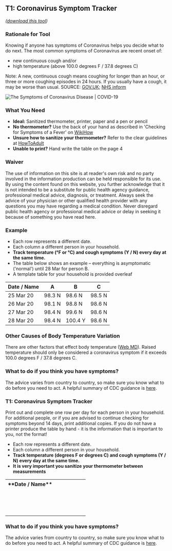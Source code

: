 ## T1: Coronavirus Symptom Tracker
*([download this tool](/T1-Coronavirus_Symptom_Tracker-v4.pdf))*

### Rationale for Tool

Knowing if anyone has symptoms of Coronavirus helps you decide what to do next.  The most common symptoms of Coronavirus are recent onset of:

- new continuous cough and/or
- high temperature (above 100.0 degrees F / 37.8 degrees C)

Note: A new, continuous cough means coughing for longer than an hour, or three or more coughing episodes in 24 hours. If you usually have a cough, it may be worse than usual.
SOURCE: [GOV.UK](https://www.gov.uk/government/publications/guidance-on-shielding-and-protecting-extremely-vulnerable-persons-from-covid-19/guidance-on-shielding-and-protecting-extremely-vulnerable-persons-from-covid-19); [NHS inform](https://www.nhsinform.scot/self-help-guides/self-help-guide-coronavirus-covid-19)

![The Symptoms of Coronavirus Disease | COVID-19](/symptoms.png)

### What You Need

* **Ideal:** Sanitized thermometer, printer, paper and a pen or pencil
* **No thermometer?** Use the back of your hand as described in 'Checking for Symptoms of a Fever' on [WikiHow](https://www.wikihow.com/Check-a-Fever-Without-a-Thermometer)
* **Unsure how to sanitize your thermometer?** Refer to the clear guidelines at [HowToAdult](https://howtoadult.com/way-clean-thermometer-40663.html)
* **Unable to print?** Hand write the table on the page 4

### Waiver

The use of information on this site is at reader's own risk and no party involved in the information production can be held responsible for its use. By using the content found on this website, you further acknowledge that it is not intended to be a substitute for public health agency guidance, professional medical advice, diagnosis, or treatment. Always seek the advice of your physician or other qualified health provider with any questions you may have regarding a medical condition. Never disregard public health agency or professional medical advice or delay in seeking it because of something you have read here.

### Example

- Each row represents a different date.
- Each column a different person in your household.
- **Track temperature (°F or °C) and cough symptoms (Y / N) every day at the same time.**
- The table below shows an example – everything is asymptomatic ('normal') until 28 Mar for person B.
- A template table for your household is provided overleaf

| **Date / Name** | **A** | **B** | **C** |
|-----|-----|-----|-----|
| 25 Mar 20 | 98.3 N | 98.6 N | 98.5 N |
| 26 Mar 20 | 98.1 N | 98.8 N | 98.6 N |
| 27 Mar 20 | 98.4 N | 99.6 N | 98.6 N |
| 28 Mar 20 | 98.4 N | 100.4 Y | 98.6 N |

### Other Causes of Body Temperature Variation

There are other factors that effect body temperature ([Web MD](https://www.webmd.com/first-aid/qa/what-can-make-my-body-temperature-change)). Raised temperature should only be considered a coronavirus symptom if it exceeds 100.0 degrees F / 37.8 degrees C.

### What to do if you think you have symptoms?

The advice varies from country to country, so make sure you know what to do before you need to act. A helpful summary of CDC guidance is [here](https://edition.cnn.com/2020/03/28/health/coronavirus-symptoms-list-what-to-do-wellness/index.html).

### T1: Coronavirus Symptom Tracker

Print out and complete one row per day for each person in your household. For additional people, or if you are advised to continue checking for symptoms beyond 14 days, print additional copies. If you do not have a printer produce the table by hand - it is the information that is important to you, not the format!

- Each row represents a different date.
- Each column a different person in your household.
- **Track temperature (degrees F or degrees C) and cough symptoms (Y / N) every day at the same time.**
- **It is very important you sanitize your thermometer between measurements**

<table style="width:100%">
    <tr>
        <th>**Date /  Name**</th>
        <th></th>
        <th></th>
        <th></th>
        <th></th>
        <th></th>
        <th></th>
    </tr>
    <tr>
        <td></td>
        <td></td>
        <td></td>
        <td></td>
        <td></td>
        <td></td>
        <td></td>
    </tr>
    <tr>
        <td></td>
        <td></td>
        <td></td>
        <td></td>
        <td></td>
        <td></td>
        <td></td>
    </tr>
    <tr>
        <td></td>
        <td></td>
        <td></td>
        <td></td>
        <td></td>
        <td></td>
        <td></td>
    </tr>
    <tr>
        <td></td>
        <td></td>
        <td></td>
        <td></td>
        <td></td>
        <td></td>
        <td></td>
    </tr>
    <tr>
        <td></td>
        <td></td>
        <td></td>
        <td></td>
        <td></td>
        <td></td>
        <td></td>
    </tr>
    <tr>
        <td></td>
        <td></td>
        <td></td>
        <td></td>
        <td></td>
        <td></td>
        <td></td>
    </tr>
    <tr>
        <td></td>
        <td></td>
        <td></td>
        <td></td>
        <td></td>
        <td></td>
        <td></td>
    </tr>
    <tr>
        <td></td>
        <td></td>
        <td></td>
        <td></td>
        <td></td>
        <td></td>
        <td></td>
    </tr>
    <tr>
        <td></td>
        <td></td>
        <td></td>
        <td></td>
        <td></td>
        <td></td>
        <td></td>
    </tr>
    <tr>
        <td></td>
        <td></td>
        <td></td>
        <td></td>
        <td></td>
        <td></td>
        <td></td>
    </tr>
    <tr>
        <td></td>
        <td></td>
        <td></td>
        <td></td>
        <td></td>
        <td></td>
        <td></td>
    </tr>
    <tr>
        <td></td>
        <td></td>
        <td></td>
        <td></td>
        <td></td>
        <td></td>
        <td></td>
    </tr>
    <tr>
        <td></td>
        <td></td>
        <td></td>
        <td></td>
        <td></td>
        <td></td>
        <td></td>
    </tr>
    <tr>
        <td></td>
        <td></td>
        <td></td>
        <td></td>
        <td></td>
        <td></td>
        <td></td>
    </tr>
</table>

### What to do if you think you have symptoms?

The advice varies from country to country, so make sure you know what to do before you need to act. A helpful summary of CDC guidance is [here](https://edition.cnn.com/2020/03/28/health/coronavirus-symptoms-list-what-to-do-wellness/index.html).
